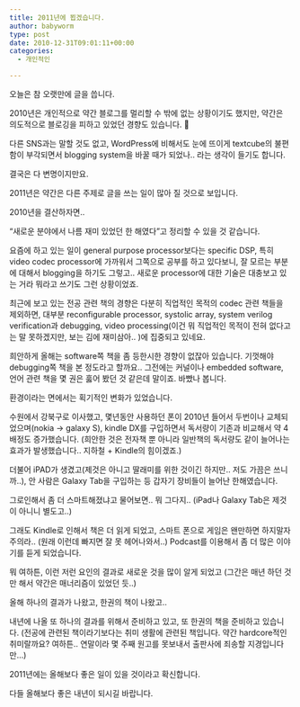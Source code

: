 ```yaml
---
title: 2011년에 뵙겠습니다.
author: babyworm
type: post
date: 2010-12-31T09:01:11+00:00
categories:
  - 개인적인

---
```

오늘은 참 오랫만에 글을 씁니다. 

2010년은 개인적으로 약간 블로그를 멀리할 수 밖에 없는 상황이기도 했지만, 약간은 의도적으로 블로깅을 피하고 있었던 경향도 있습니다. 🙂

다른 SNS과는 말할 것도 없고, WordPress에 비해서도 눈에 뜨이게 textcube의 불편함이 부각되면서 blogging system을 바꿀 때가 되었나.. 라는 생각이 들기도 합니다.

결국은 다 변명이지만요.

2011년은 약간은 다른 주제로 글을 쓰는 일이 많아 질 것으로 보입니다.

2010년을 결산하자면..

“새로운 분야에서 나름 재미 있었던 한 해였다”고 정리할 수 있을 것 같습니다.

요즘에 하고 있는 일이 general purpose processor보다는 specific DSP, 특히 video codec processor에 가까워서 그쪽으로 공부를 하고 있다보니, 잘 모르는 부분에 대해서 blogging을 하기도 그렇고.. 새로운 processor에 대한 기술은 대충보고 있는 거라 뭐라고 쓰기도 그런 상황이었죠.

최근에 보고 있는 전공 관련 책의 경향은 다분히 직업적인 목적의 codec 관련 책들을 제외하면, 대부분 reconfigurable processor, systolic array, system verilog verification과 debugging, video processing(이건 뭐 직업적인 목적이 전혀 없다고는 말 못하겠지만, 보는 김에 재미삼아.. )에 집중되고 있네요.

희안하게 올해는 software쪽 책을 좀 등한시한 경향이 없잖아 있습니다. 기껏해야 debugging쪽 책을 본 정도라고 할까요.. 그전에는 커널이나 embedded software, 언어 관련 책을 몇 권은 훓어 봤던 것 같은데 말이죠. 바빴나 봅니다.

환경이라는 면에서는 획기적인 변화가 있었습니다.

수원에서 강북구로 이사했고, 몇년동안 사용하던 폰이 2010년 들어서 두번이나 교체되었으며(nokia -> galaxy S), kindle DX를 구입하면서 독서량이 기존과 비교해서 약 4배정도 증가했습니다. (희안한 것은 전자책 뿐 아니라 일반책의 독서량도 같이 늘어나는 효과가 발생했습니다.. 지하철 + Kindle의 힘이겠죠.)

더불어 iPAD가 생겼고(제것은 아니고 딸래미를 위한 것이긴 하지만.. 저도 가끔은 쓰니까..), 안 사람은 Galaxy Tab을 구입하는 등 갑자기 장비들이 늘어난 한해였습니다.

그로인해서 좀 더 스마트해졌냐고 물어보면.. 뭐 그다지.. (iPad나 Galaxy Tab은 제것이 아니니 별도고..)

그래도 Kindle로 인해서 책은 더 읽게 되었고, 스마트 폰으로 게임은 왠만하면 하지말자 주의라.. (원래 이런데 빠지면 잘 못 헤어나와서..) Podcast를 이용해서 좀 더 많은 이야기를 듣게 되었습니다.

뭐 여하튼, 이런 저런 요인의 결과로 새로운 것을 많이 알게 되었고 (그간은 매년 하던 것만 해서 약간은 매너리즘이 있었던 듯..)

올해 하나의 결과가 나왔고, 한권의 책이 나왔고..

내년에 나올 또 하나의 결과를 위해서 준비하고 있고, 또 한권의 책을 준비하고 있습니다. (전공에 관련된 책이라기보다는 취미 생활에 관련된 책입니다. 약간 hardcore적인 취미랄까요? 여하튼.. 연말이라 몇 주째 원고를 못보내서 출판사에 죄송할 지경입니다만…)

2011년에는 올해보다 좋은 일이 있을 것이라고 확신합니다.

다들 올해보다 좋은 내년이 되시길 바랍니다.
